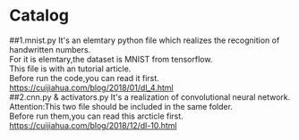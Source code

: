 # Catalog
##1.mnist.py
It's an elemtary python file which realizes the recognition of handwritten numbers.<br>
For it is elemtary,the dataset is MNIST from tensorflow.<br>
This file is with an tutorial article.<br>
Before run the code,you can read it first.<br>
https://cuijiahua.com/blog/2018/01/dl_4.html<br>
##2.cnn.py & activators.py
It's a realization of convolutional neural network.<br>
Attention:This two file should be included in the same folder.<br>
Before run them,you can read this arcticle first.<br>
https://cuijiahua.com/blog/2018/12/dl-10.html<br>

